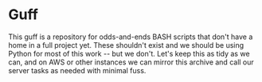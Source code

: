 # Guff
This guff is a repository for odds-and-ends BASH scripts that don't have a home in a full project yet. These shouldn't exist and we should be using Python for most of this work -- but we don't. Let's keep this as tidy as we can, and on AWS or other instances we can mirror this archive and call our server tasks as needed with minimal fuss.
